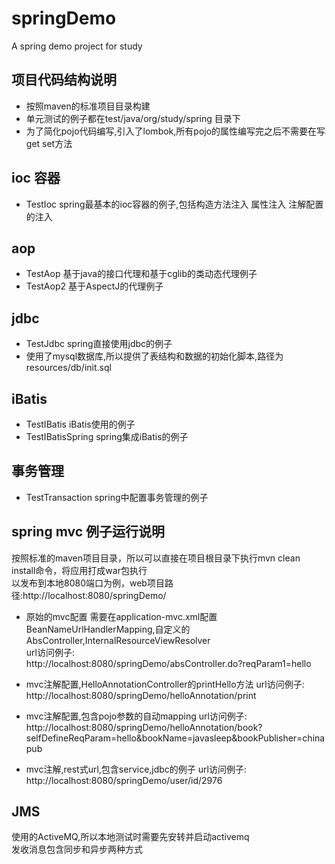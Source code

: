 # springDemo
A spring demo project for study

## 项目代码结构说明

* 按照maven的标准项目目录构建
* 单元测试的例子都在test/java/org/study/spring 目录下
* 为了简化pojo代码编写,引入了lombok,所有pojo的属性编写完之后不需要在写get set方法

## ioc 容器

* TestIoc spring最基本的ioc容器的例子,包括构造方法注入 属性注入 注解配置的注入

## aop

* TestAop 基于java的接口代理和基于cglib的类动态代理例子
* TestAop2 基于AspectJ的代理例子

## jdbc

* TestJdbc spring直接使用jdbc的例子
* 使用了mysql数据库,所以提供了表结构和数据的初始化脚本,路径为resources/db/init.sql

## iBatis

* TestIBatis iBatis使用的例子
* TestIBatisSpring spring集成iBatis的例子

## 事务管理

* TestTransaction spring中配置事务管理的例子

## spring mvc 例子运行说明

按照标准的maven项目目录，所以可以直接在项目根目录下执行mvn clean install命令，将应用打成war包执行  
以发布到本地8080端口为例，web项目路径:http://localhost:8080/springDemo/

* 原始的mvc配置
需要在application-mvc.xml配置BeanNameUrlHandlerMapping,自定义的AbsController,InternalResourceViewResolver  
url访问例子:  
http://localhost:8080/springDemo/absController.do?reqParam1=hello

* mvc注解配置,HelloAnnotationController的printHello方法
url访问例子:  
http://localhost:8080/springDemo/helloAnnotation/print

* mvc注解配置,包含pojo参数的自动mapping
url访问例子:  
http://localhost:8080/springDemo/helloAnnotation/book?selfDefineReqParam=hello&bookName=javasleep&bookPublisher=chinapub

* mvc注解,rest式url,包含service,jdbc的例子
url访问例子:  
http://localhost:8080/springDemo/user/id/2976

## JMS

使用的ActiveMQ,所以本地测试时需要先安转并启动activemq  
发收消息包含同步和异步两种方式  



